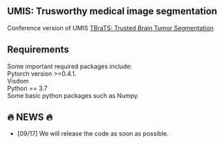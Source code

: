 ## UMIS: Trusworthy medical image segmentation
Conference version of UMIS 
[TBraTS: Trusted Brain Tumor Segmentation](https://arxiv.org/abs/2206.09309)
## Requirements
Some important required packages include:  
Pytorch version >=0.4.1.  
Visdom  
Python == 3.7  
Some basic python packages such as Numpy.  

##  :fire: NEWS :fire:
* [09/17] We will release the code as soon as possible. 
